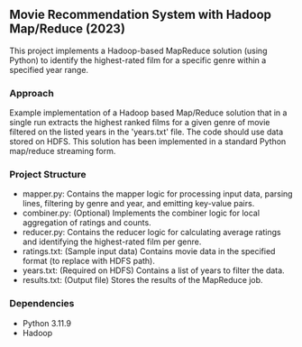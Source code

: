 ## Movie Recommendation System with Hadoop Map/Reduce (2023)

This project implements a Hadoop-based MapReduce solution (using Python) to identify the highest-rated film for a specific genre within a specified year range.

### Approach
Example implementation of a Hadoop based Map/Reduce solution that in a single run extracts the
highest ranked films for a given genre of movie filtered on the listed years in the 'years.txt' file. The code
should use data stored on HDFS. 
This solution has been implemented in a standard Python map/reduce streaming form.

### Project Structure
* mapper.py: Contains the mapper logic for processing input data, parsing lines, filtering by genre and year, and emitting key-value pairs.
* combiner.py: (Optional) Implements the combiner logic for local aggregation of ratings and counts.
* reducer.py: Contains the reducer logic for calculating average ratings and identifying the highest-rated film per genre.
* ratings.txt: (Sample input data) Contains movie data in the specified format (to replace with HDFS path).
* years.txt: (Required on HDFS) Contains a list of years to filter the data.
* results.txt: (Output file) Stores the results of the MapReduce job.

### Dependencies
* Python 3.11.9
* Hadoop
